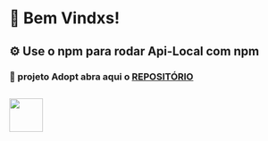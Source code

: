 <h1>🌴 Bem Vindxs! </h1>

<h2>⚙️ Use o npm para rodar Api-Local com   npm </h2>
<h3>🐥 projeto Adopt abra aqui o <a href="https://github.com/osoriobrunoluis/Projeto-Front-End-KenzieAdot"> REPOSITÓRIO </a>

##

<img width="60px" src="https://cdn.jsdelivr.net/gh/devicons/devicon/icons/npm/npm-original-wordmark.svg" />
          
